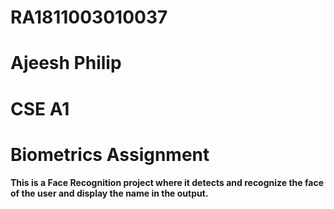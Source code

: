 # RA1811003010037
# Ajeesh Philip
# CSE A1
# Biometrics Assignment

#### This is a Face Recognition project where it detects and recognize the face of the user and display the name in the output.

